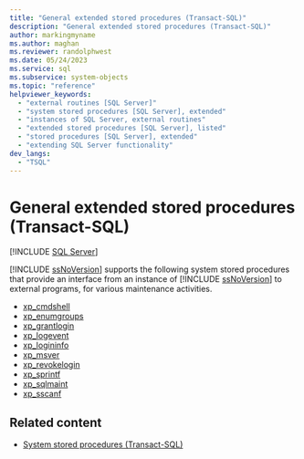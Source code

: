 ```yaml
---
title: "General extended stored procedures (Transact-SQL)"
description: "General extended stored procedures (Transact-SQL)"
author: markingmyname
ms.author: maghan
ms.reviewer: randolphwest
ms.date: 05/24/2023
ms.service: sql
ms.subservice: system-objects
ms.topic: "reference"
helpviewer_keywords:
  - "external routines [SQL Server]"
  - "system stored procedures [SQL Server], extended"
  - "instances of SQL Server, external routines"
  - "extended stored procedures [SQL Server], listed"
  - "stored procedures [SQL Server], extended"
  - "extending SQL Server functionality"
dev_langs:
  - "TSQL"
---
```

# General extended stored procedures (Transact-SQL)

[!INCLUDE [SQL Server](../../includes/applies-to-version/sqlserver.md)]

[!INCLUDE [ssNoVersion](../../includes/ssnoversion-md.md)] supports the following system stored procedures that provide an interface from an instance of [!INCLUDE [ssNoVersion](../../includes/ssnoversion-md.md)] to external programs, for various maintenance activities.

- [xp_cmdshell](xp-cmdshell-transact-sql.md)
- [xp_enumgroups](xp-enumgroups-transact-sql.md)
- [xp_grantlogin](xp-grantlogin-transact-sql.md)
- [xp_logevent](xp-logevent-transact-sql.md)
- [xp_logininfo](xp-logininfo-transact-sql.md)
- [xp_msver](xp-msver-transact-sql.md)
- [xp_revokelogin](xp-revokelogin-transact-sql.md)
- [xp_sprintf](xp-sprintf-transact-sql.md)
- [xp_sqlmaint](xp-sqlmaint-transact-sql.md)
- [xp_sscanf](xp-sscanf-transact-sql.md)

## Related content

- [System stored procedures (Transact-SQL)](system-stored-procedures-transact-sql.md)
